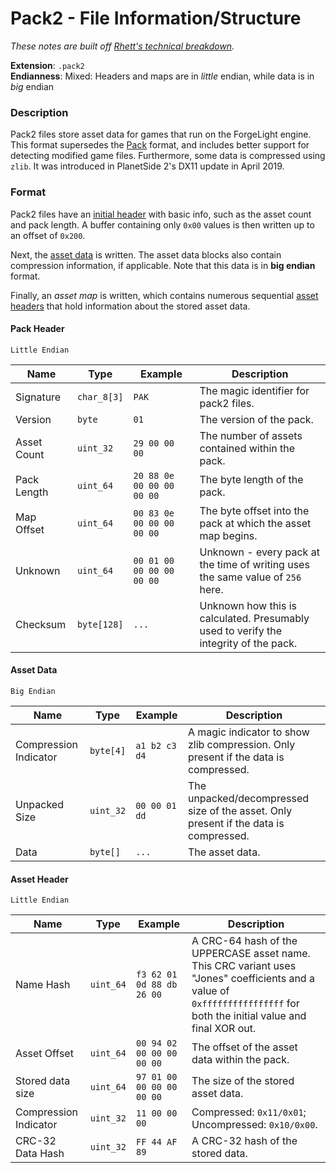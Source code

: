 # Pack2 - File Information/Structure

*These notes are built off [Rhett's technical breakdown](https://github.com/RhettVX/forgelight-toolbox/blob/master/docs/rhett-pack2-notes.txt).*

**Extension**: `.pack2`\
**Endianness**: Mixed: Headers and maps are in *little* endian, while data is in *big* endian

### Description

Pack2 files store asset data for games that run on the ForgeLight engine. This format supersedes the [Pack](PackFormat.md) format,
and includes better support for detecting modified game files. Furthermore, some data is compressed using `zlib`. It was
introduced in PlanetSide 2's DX11 update in April 2019.

### Format

Pack2 files have an [initial header](#pack-header) with basic info, such as the asset count and pack length. A buffer containing
only `0x00` values is then written up to an offset of `0x200`.

Next, the [asset data](#asset-data) is written. The asset data blocks also contain compression information, if applicable. Note
that this data is in **big endian** format.

Finally, an *asset map* is written, which contains numerous sequential [asset headers](#asset-header) that hold information about
the stored asset data.

#### Pack Header

`Little Endian`

| Name         | Type        | Example                   | Description                                                                          |
|--------------|-------------|---------------------------|--------------------------------------------------------------------------------------|
| Signature    | `char_8[3]` | `PAK`                     | The magic identifier for pack2 files.                                                |
| Version      | `byte`      | `01`                      | The version of the pack.                                                             |
| Asset Count  | `uint_32`   | `29 00 00 00`             | The number of assets contained within the pack.                                      |
| Pack Length  | `uint_64`   | `20 88 0e 00 00 00 00 00` | The byte length of the pack.                                                         |
| Map Offset   | `uint_64`   | `00 83 0e 00 00 00 00 00` | The byte offset into the pack at which the asset map begins.                         |
| Unknown      | `uint_64`   | `00 01 00 00 00 00 00 00` | Unknown - every pack at the time of writing uses the same value of `256` here.       |
| Checksum     | `byte[128]` | `...`                     | Unknown how this is calculated. Presumably used to verify the integrity of the pack. |

#### Asset Data

`Big Endian`

| Name                  | Type      | Example       | Description                                                                          |
|-----------------------|-----------|---------------|--------------------------------------------------------------------------------------|
| Compression Indicator | `byte[4]` | `a1 b2 c3 d4` | A magic indicator to show zlib compression. Only present if the data is compressed.  |
| Unpacked Size         | `uint_32` | `00 00 01 dd` | The unpacked/decompressed size of the asset. Only present if the data is compressed. |
| Data                  | `byte[]`  | `...`         | The asset data.                                                                      |

#### Asset Header

`Little Endian`

| Name                  | Type      | Example                   | Description                                                                                                                                                             |
|-----------------------|-----------|---------------------------|-------------------------------------------------------------------------------------------------------------------------------------------------------------------------|
| Name Hash             | `uint_64` | `f3 62 01 0d 88 db 26 00` | A CRC-64 hash of the UPPERCASE asset name. This CRC variant uses "Jones" coefficients and a value of `0xffffffffffffffff` for both the initial value and final XOR out. |
| Asset Offset          | `uint_64` | `00 94 02 00 00 00 00 00` | The offset of the asset data within the pack.                                                                                                                           |    
| Stored data size      | `uint_64` | `97 01 00 00 00 00 00 00` | The size of the stored asset data.                                                                                                                                      |
| Compression Indicator | `uint_32` | `11 00 00 00`             | Compressed: `0x11/0x01`; Uncompressed: `0x10/0x00`.                                                                                                                     |
| CRC-32 Data Hash      | `uint_32` | `FF 44 AF 89`             | A CRC-32 hash of the stored data.                                                                                                                                       |
